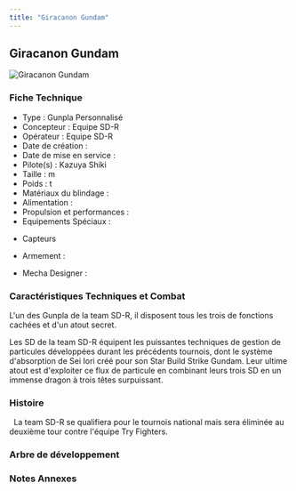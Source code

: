 ```yaml
---
title: "Giracanon Gundam"
---
```


Giracanon Gundam
----------------


![Giracanon Gundam](/images/stories/saga/gundambftry/mechas/giracanon-gundam.png)


### Fiche Technique


- Type : Gunpla Personnalisé   
- Concepteur : Equipe SD-R   
- Opérateur : Equipe SD-R   
- Date de création :   
- Date de mise en service :   
- Pilote(s) : Kazuya Shiki   
- Taille : m   
- Poids : t   
- Matériaux du blindage :   
- Alimentation :   
- Propulsion et performances :   
- Equipements Spéciaux :


* Capteurs


- Armement :


- Mecha Designer :


### Caractéristiques Techniques et Combat


L'un des Gunpla de la team SD-R, il disposent tous les trois de fonctions cachées et d'un atout secret.


Les SD de la team SD-R équipent les puissantes techniques de gestion de particules développées durant les précédents tournois, dont le système d'absorption de Sei Iori créé pour son Star Build Strike Gundam. Leur ultime atout est d'exploiter ce flux de particule en combinant leurs trois SD en un immense dragon à trois têtes surpuissant.


### Histoire


  La team SD-R se qualifiera pour le tournois national mais sera éliminée au deuxième tour contre l'équipe Try Fighters.


### Arbre de développement


### Notes Annexes

